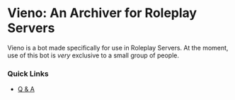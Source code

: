 # Vieno: An Archiver for Roleplay Servers
Vieno is a bot made specifically for use in Roleplay Servers. At the moment, use of this bot is *very* exclusive to a small group of people.

### Quick Links
- [Q & A](https://github.com/Zyhod/Character-Archiver/blob/main/Reference/QnA.md)